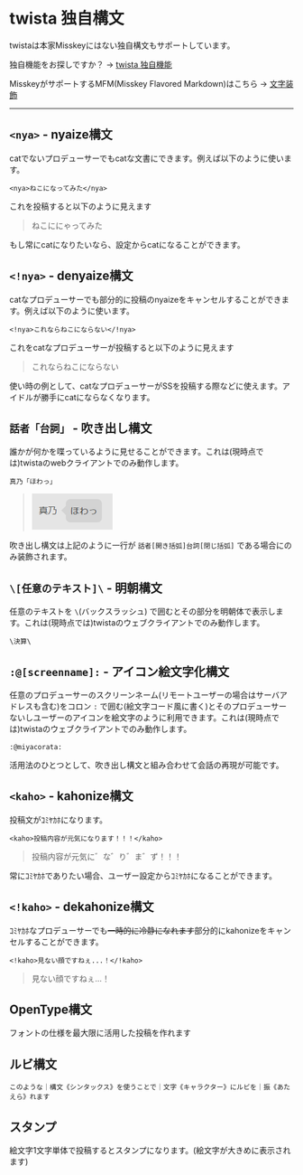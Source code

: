 # twista 独自構文

twistaは本家Misskeyにはない独自構文もサポートしています。

独自機能をお探しですか？ → [twista 独自機能](original.md)

MisskeyがサポートするMFM(Misskey Flavored Markdown)はこちら → [文字装飾](https://joinmisskey.github.io/ja/wiki/usage/mfm/)

***

## `<nya>` - nyaize構文
catでないプロデューサーでもcatな文書にできます。例えば以下のように使います。
```
<nya>ねこになってみた</nya>
```
これを投稿すると以下のように見えます
> ねこににゃってみた

もし常にcatになりたいなら、設定からcatになることができます。

## `<!nya>` - denyaize構文
catなプロデューサーでも部分的に投稿のnyaizeをキャンセルすることができます。例えば以下のように使います。
```
<!nya>これならねこにならない</!nya>
```
これをcatなプロデューサーが投稿すると以下のように見えます
> これならねこにならない

使い時の例として、catなプロデューサーがSSを投稿する際などに使えます。アイドルが勝手にcatにならなくなります。

## `話者「台詞」` - 吹き出し構文
誰かが何かを喋っているように見せることができます。これは(現時点では)twistaのwebクライアントでのみ動作します。
```
真乃「ほわっ」
```

>![fukidasi](./fukidasi.png)

吹き出し構文は上記のように一行が `話者[開き括弧]台詞[閉じ括弧]` である場合にのみ装飾されます。

## `\[任意のテキスト]\` - 明朝構文
任意のテキストを `\`(バックスラッシュ) で囲むとその部分を明朝体で表示します。これは(現時点では)twistaのウェブクライアントでのみ動作します。
```
\決算\
```

## `:@[screenname]:` - アイコン絵文字化構文
任意のプロデューサーのスクリーンネーム(リモートユーザーの場合はサーバアドレスも含む)をコロン `:` で囲む(絵文字コード風に書く)とそのプロデューサーないしユーザーのアイコンを絵文字のように利用できます。これは(現時点では)twistaのウェブクライアントでのみ動作します。
```
:@miyacorata:
```
活用法のひとつとして、吹き出し構文と組み合わせて会話の再現が可能です。

## `<kaho>` - kahonize構文

投稿文がｺﾐﾔｶﾎになります。
```
<kaho>投稿内容が元気になります！！！</kaho>
```

> 投稿内容が元気に゛な゛り゛ま゛ず！！！

常にｺﾐﾔｶﾎでありたい場合、ユーザー設定からｺﾐﾔｶﾎになることができます。

## `<!kaho>` - dekahonize構文

ｺﾐﾔｶﾎなプロデューサーでも~~一時的に冷静になれます~~部分的にkahonizeをキャンセルすることができます。

```
<!kaho>見ない顔ですねぇ...！</!kaho>
```
> 見ない顔ですねぇ...！

## OpenType構文

フォントの仕様を最大限に活用した投稿を作れます <!-- #とは -->

## ルビ構文
```
このような｜構文《シンタックス》を使うことで｜文字《キャラクター》にルビを｜振《あたえら》れます
```

## スタンプ

絵文字1文字単体で投稿するとスタンプになります。(絵文字が大きめに表示されます)
